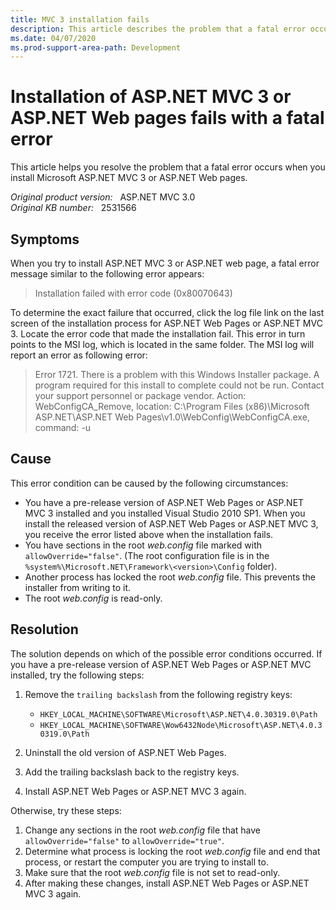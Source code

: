 ```yaml
---
title: MVC 3 installation fails
description: This article describes the problem that a fatal error occurs when you install ASP.NET MVC 3 or ASP.NET Web pages.
ms.date: 04/07/2020
ms.prod-support-area-path: Development
---
```

# Installation of ASP.NET MVC 3 or ASP.NET Web pages fails with a fatal error

This article helps you resolve the problem that a fatal error occurs when you install Microsoft ASP.NET MVC 3 or ASP.NET Web pages.

_Original product version:_ &nbsp; ASP.NET MVC 3.0  
_Original KB number:_ &nbsp; 2531566

## Symptoms

When you try to install ASP.NET MVC 3 or ASP.NET web page, a fatal error message similar to the following error appears:

> Installation failed with error code (0x80070643)

To determine the exact failure that occurred, click the log file link on the last screen of the installation process for ASP.NET Web Pages or ASP.NET MVC 3. Locate the error code that made the installation fail. This error in turn points to the MSI log, which is located in the same folder. The MSI log will report an error as following error:

> Error 1721. There is a problem with this Windows Installer package. A program required for this install to complete could not be run. Contact your support personnel or package vendor. Action: WebConfigCA_Remove, location: C:\Program Files (x86)\Microsoft ASP.NET\ASP.NET Web Pages\v1.0\WebConfig\WebConfigCA.exe, command: -u

## Cause

This error condition can be caused by the following circumstances:

- You have a pre-release version of ASP.NET Web Pages or ASP.NET MVC 3 installed and you installed Visual Studio 2010 SP1. When you install the released version of ASP.NET Web Pages or ASP.NET MVC 3, you receive the error listed above when the installation fails.
- You have sections in the root *web.config* file marked with `allowOverride="false"`. (The root configuration file is in the `%system%\Microsoft.NET\Framework\<version>\Config` folder).
- Another process has locked the root *web.config* file. This prevents the installer from writing to it.
- The root *web.config* is read-only.

## Resolution

The solution depends on which of the possible error conditions occurred. If you have a pre-release version of ASP.NET Web Pages or ASP.NET MVC installed, try the following steps:

1. Remove the `trailing backslash` from the following registry keys:  

    - `HKEY_LOCAL_MACHINE\SOFTWARE\Microsoft\ASP.NET\4.0.30319.0\Path`  
    - `HKEY_LOCAL_MACHINE\SOFTWARE\Wow6432Node\Microsoft\ASP.NET\4.0.30319.0\Path`

2. Uninstall the old version of ASP.NET Web Pages.
3. Add the trailing backslash back to the registry keys.
4. Install ASP.NET Web Pages or ASP.NET MVC 3 again.

Otherwise, try these steps:

1. Change any sections in the root *web.config* file that have `allowOverride="false"` to `allowOverride="true"`.
2. Determine what process is locking the root *web.config* file and end that process, or restart the computer you are trying to install to.
3. Make sure that the root *web.config* file is not set to read-only.
4. After making these changes, install ASP.NET Web Pages or ASP.NET MVC 3 again.
